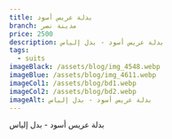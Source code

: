 ```yaml
---
title: بدلة عريس أسود
branch: مدينة نصر
price: 2500
description: بدلة عريس أسود - بدل إلياس
tags:
  - suits
imageBlack: /assets/blog/img_4548.webp
imageBlue: /assets/blog/img_4611.webp
imageCol1: /assets/blog/bd1.webp
imageCol2: /assets/blog/bd2.webp
imageAlt: بدلة عريس أسود - بدل إلياس
---
```

بدلة عريس أسود - بدل إلياس